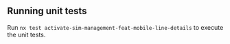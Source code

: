 ## Running unit tests

Run `nx test activate-sim-management-feat-mobile-line-details` to execute the unit tests.
